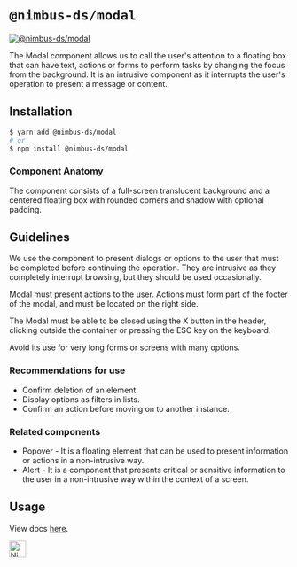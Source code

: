# `@nimbus-ds/modal`

[![@nimbus-ds/modal](https://img.shields.io/npm/v/@nimbus-ds/modal?label=%40nimbus-ds%2Fmodal)](https://www.npmjs.com/package/@nimbus-ds/modal)

The Modal component allows us to call the user's attention to a floating box that can have text, actions or forms to perform tasks by changing the focus from the background. It is an intrusive component as it interrupts the user's operation to present a message or content.

## Installation

```sh
$ yarn add @nimbus-ds/modal
# or
$ npm install @nimbus-ds/modal
```

### Component Anatomy

The component consists of a full-screen translucent background and a centered floating box with rounded corners and shadow with optional padding.

## Guidelines

We use the component to present dialogs or options to the user that must be completed before continuing the operation. They are intrusive as they completely interrupt browsing, but they should be used occasionally.

Modal must present actions to the user. Actions must form part of the footer of the modal, and must be located on the right side.

The Modal must be able to be closed using the X button in the header, clicking outside the container or pressing the ESC key on the keyboard.

Avoid its use for very long forms or screens with many options.

### Recommendations for use

- Confirm deletion of an element.
- Display options as filters in lists.
- Confirm an action before moving on to another instance.

### Related components

- Popover - It is a floating element that can be used to present information or actions in a non-intrusive way.
- Alert - It is a component that presents critical or sensitive information to the user in a non-intrusive way within the context of a screen.

## Usage

View docs [here](https://nimbus.nuvemshop.com.br/documentation/composite-components/modal).

<img alt="Nimbus" style="margin-bottom: 30px;" src="https://tiendanube.github.io/design-system-nimbus/static/media/nimbus-logo.ab60bd79.png" height="30" />
